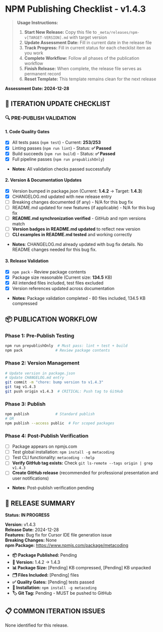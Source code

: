 # NPM Publishing Checklist - v1.4.3

> **Usage Instructions:**
>
> 1. **Start New Release:** Copy this file to `_meta/releases/npm-v[TARGET-VERSION].md` with target version
> 2. **Update Assessment Date:** Fill in current date in the release file
> 3. **Track Progress:** Fill in current status for each checklist item as you work
> 4. **Complete Workflow:** Follow all phases of the publication workflow
> 5. **Finish Release:** When complete, the release file serves as permanent record
> 6. **Reset Template:** This template remains clean for the next release

**Assessment Date: 2024-12-28**

## 🔄 **ITERATION UPDATE CHECKLIST**

### 🔍 **PRE-PUBLISH VALIDATION**

#### 1. **Code Quality Gates**

- [x] All tests pass (`npm test`) - Current: **253/253**
- [x] Linting passes (`npm run lint`) - Status: **✅ Passed**
- [x] Build succeeds (`npm run build`) - Status: **✅ Passed**
- [x] Full pipeline passes (`npm run prepublishOnly`)
- **Notes**: All validation checks passed successfully

#### 2. **Version & Documentation Updates**

- [x] Version bumped in package.json (Current: **1.4.2** → Target: **1.4.3**)
- [x] CHANGELOG.md updated with new release entry
- [ ] Breaking changes documented (if any) - N/A for this bug fix
- [ ] README.md updated for new features (if applicable) - N/A for this bug fix
- [ ] **README.md synchronization verified** - GitHub and npm versions match
- [ ] **Version badges in README.md updated** to reflect new version
- [ ] **CLI examples in README.md tested** and working correctly
- **Notes**: CHANGELOG.md already updated with bug fix details. No README changes needed for this bug fix.

#### 3. **Release Validation**

- [x] `npm pack` - Review package contents
- [x] Package size reasonable (Current size: **134.5** KB)
- [x] All intended files included, test files excluded
- [x] Version references updated across documentation
- **Notes**: Package validation completed - 80 files included, 134.5 KB compressed

## 📦 **PUBLICATION WORKFLOW**

### Phase 1: Pre-Publish Testing

```bash
npm run prepublishOnly  # Must pass: lint + test + build
npm pack               # Review package contents
```

### Phase 2: Version Management

```bash
# Update version in package.json
# Update CHANGELOG.md entry
git commit -m "chore: bump version to v1.4.3"
git tag v1.4.3
git push origin v1.4.3  # CRITICAL: Push tag to GitHub
```

### Phase 3: Publish

```bash
npm publish            # Standard publish
# OR
npm publish --access public  # For scoped packages
```

### Phase 4: Post-Publish Verification

- [ ] Package appears on npmjs.com
- [ ] Test global installation: `npm install -g metacoding`
- [ ] Test CLI functionality: `metacoding --help`
- [ ] **Verify GitHub tag exists:** Check `git ls-remote --tags origin | grep v1.4.3`
- [ ] **Create GitHub release** (recommended for professional presentation and user notifications)
- **Notes**: Post-publish verification pending

## 🎯 **RELEASE SUMMARY**

**Status: IN PROGRESS**

**Version:** v1.4.3  
**Release Date:** 2024-12-28  
**Features:** Bug fix for Cursor IDE file generation issue  
**Breaking Changes:** None  
**npm Package:** https://www.npmjs.com/package/metacoding

- **📦 Package Published:** Pending
- **🔖 Version:** 1.4.2 → 1.4.3
- **📊 Package Size:** [Pending] KB compressed, [Pending] KB unpacked
- **🗂️ Files Included:** [Pending] files
- **✅ Quality Gates:** [Pending] tests passed
- **🚀 Installation:** `npm install -g metacoding`
- **🏷️ Git Tag:** Pending - MUST be pushed to GitHub

## 📋 **COMMON ITERATION ISSUES**

None identified for this release.
